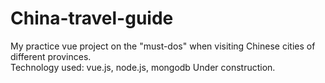 # China-travel-guide
My practice vue project on the "must-dos" when visiting Chinese cities of different provinces.<br/>
Technology used: vue.js, node.js, mongodb
Under construction.

